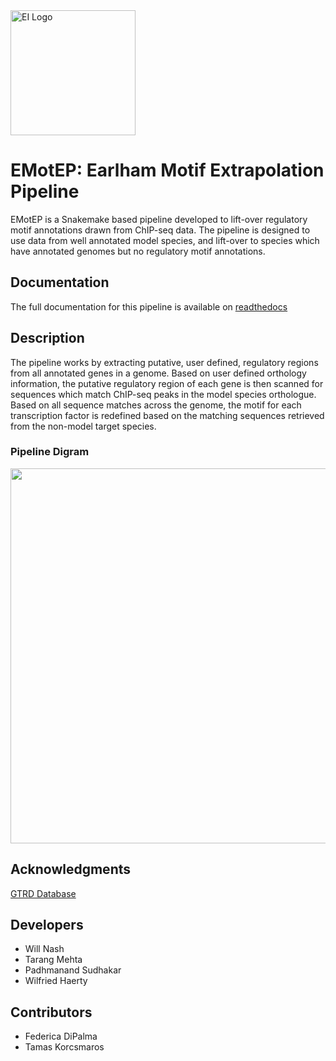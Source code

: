 <img src="https://www.earlham.ac.uk/sites/default/files/images/pages/Brand/EI-double-large-trans-highquality.png" alt="EI Logo" width="200"/>

# EMotEP: **E**arlham **Mot**if **E**xtrapolation **P**ipeline

EMotEP is a Snakemake based pipeline developed to lift-over regulatory motif annotations drawn from ChIP-seq data. The pipeline is designed to use data from well annotated model species, and lift-over to species which have annotated genomes but no regulatory motif annotations.

## Documentation

The full documentation for this pipeline is available on [readthedocs](https://emotep.readthedocs.io/)

## Description

The pipeline works by extracting putative, user defined, regulatory regions from all annotated genes in a genome. Based on user defined orthology information, the putative regulatory region of each gene is then scanned for sequences which match ChIP-seq peaks in the model species orthologue. Based on all sequence matches across the genome, the motif for each transcription factor is redefined based on the matching sequences retrieved from the non-model target species.

### Pipeline Digram

<img src="https://github.com/bibionid/EMotEP/blob/working_version/docs/dag.svg" width="600"/>

## Acknowledgments

[GTRD Database](https://gtrd.biouml.org/)


## Developers
- Will Nash
- Tarang Mehta
- Padhmanand Sudhakar
- Wilfried Haerty

## Contributors

- Federica DiPalma
- Tamas Korcsmaros
